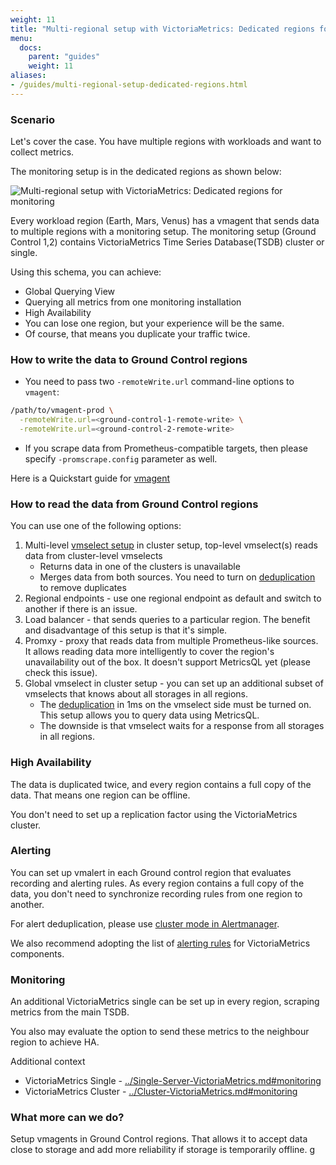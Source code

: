 ```yaml
---
weight: 11
title: "Multi-regional setup with VictoriaMetrics: Dedicated regions for monitoring"
menu:
  docs:
    parent: "guides"
    weight: 11
aliases:
- /guides/multi-regional-setup-dedicated-regions.html
---
```

### Scenario

Let's cover the case. You have multiple regions with workloads and want to collect metrics.

The monitoring setup is in the dedicated regions as shown below:

![Multi-regional setup with VictoriaMetrics: Dedicated regions for monitoring](multi-regional-setup-dedicated-regions.webp)

Every workload region (Earth, Mars, Venus) has a vmagent that sends data to multiple regions with a monitoring setup. 
The monitoring setup (Ground Control 1,2) contains VictoriaMetrics Time Series Database(TSDB) cluster or single.

Using this schema, you can achieve:

* Global Querying View
* Querying all metrics from one monitoring installation
* High Availability
* You can lose one region, but your experience will be the same.
* Of course, that means you duplicate your traffic twice.

### How to write the data to Ground Control regions

* You need to pass two `-remoteWrite.url` command-line options to `vmagent`:

```sh
/path/to/vmagent-prod \
  -remoteWrite.url=<ground-control-1-remote-write> \
  -remoteWrite.url=<ground-control-2-remote-write>
```

* If you scrape data from Prometheus-compatible targets, then please specify `-promscrape.config` parameter as well.

Here is a Quickstart guide for [vmagent](../vmagent.md#quick-start)

### How to read the data from Ground Control regions

You can use one of the following options:

1. Multi-level [vmselect setup](../Cluster-VictoriaMetrics.md#multi-level-cluster-setup) in cluster setup, top-level vmselect(s) reads data from cluster-level vmselects
   * Returns data in one of the clusters is unavailable  
   * Merges data from both sources. You need to turn on [deduplication](../Cluster-VictoriaMetrics.md#deduplication) to remove duplicates
1. Regional endpoints - use one regional endpoint as default and switch to another if there is an issue.
1. Load balancer - that sends queries to a particular region. The benefit and disadvantage of this setup is that it's simple.
1. Promxy - proxy that reads data from multiple Prometheus-like sources. It allows reading data more intelligently to cover the region's unavailability out of the box. It doesn't support MetricsQL yet (please check this issue).
1. Global vmselect in cluster setup - you can set up an additional subset of vmselects that knows about all storages in all regions.
   * The [deduplication](../Cluster-VictoriaMetrics.md#deduplication) in 1ms on the vmselect side must be turned on. This setup allows you to query data using MetricsQL.
   * The downside is that vmselect waits for a response from all storages in all regions.


### High Availability

The data is duplicated twice, and every region contains a full copy of the data. That means one region can be offline.

You don't need to set up a replication factor using the VictoriaMetrics cluster.

### Alerting

You can set up vmalert in each Ground control region that evaluates recording and alerting rules. As every region contains a full copy of the data, you don't need to synchronize recording rules from one region to another.

For alert deduplication, please use [cluster mode in Alertmanager](https://prometheus.io/docs/alerting/latest/alertmanager/#high-availability).

We also recommend adopting the list of [alerting rules](https://github.com/VictoriaMetrics/VictoriaMetrics/tree/master/deployment/docker#alerts)
for VictoriaMetrics components.

### Monitoring

An additional VictoriaMetrics single can be set up in every region, scraping metrics from the main TSDB.

You also may evaluate the option to send these metrics to the neighbour region to achieve HA.

Additional context
* VictoriaMetrics Single - [../Single-Server-VictoriaMetrics.md#monitoring](../Single-Server-VictoriaMetrics.md#monitoring)
* VictoriaMetrics Cluster - [../Cluster-VictoriaMetrics.md#monitoring](../Cluster-VictoriaMetrics.md#monitoring)


### What more can we do?

Setup vmagents in Ground Control regions. That allows it to accept data close to storage and add more reliability if storage is temporarily offline.
g
